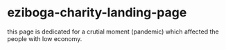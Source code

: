 # eziboga-charity-landing-page
this page is dedicated for a crutial moment (pandemic) which affected the people with  low economy.  
